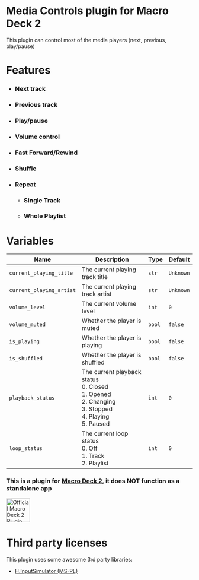 # Media Controls plugin for Macro Deck 2
This plugin can control most of the media players (next, previous, play/pause)

# Features
- ### Next track
- ### Previous track
- ### Play/pause
- ### Volume control
- ### Fast Forward/Rewind
- ### Shuffle
- ### Repeat
  - ### Single Track
  - ### Whole Playlist

# Variables
| Name                     | Description                                                                                                           | Type   | Default   |
|--------------------------|-----------------------------------------------------------------------------------------------------------------------|--------|-----------|
| `current_playing_title`  | The current playing track title                                                                                       | `str`  | `Unknown` |
| `current_playing_artist` | The current playing track artist                                                                                      | `str`  | `Unknown` |
| `volume_level`           | The current volume level                                                                                              | `int`  | `0`       |
| `volume_muted`           | Whether the player is muted                                                                                           | `bool` | `false`   |
| `is_playing`             | Whether the player is playing                                                                                         | `bool` | `false`   |
| `is_shuffled`            | Whether the player is shuffled                                                                                        | `bool` | `false`   |
| `playback_status`        | The current playback status <br/> 0. Closed<br/>1. Opened<br/>2. Changing<br/>3. Stopped<br/>4. Playing<br/>5. Paused | `int`  | `0`       |
| `loop_status`            | The current loop status <br/> 0. Off<br/>1. Track<br/>2. Playlist                                                     | `int`  | `0`       |

### This is a plugin for [Macro Deck 2](https://github.com/SuchByte/Macro-Deck), it does NOT function as a standalone app
<img height="64px" src="https://macrodeck.org/images/macro_deck_2_official_plugin.png"  alt="Official Macro Deck 2 Plugin"/>


# Third party licenses
This plugin uses some awesome 3rd party libraries:
- [H.InputSimulator (MS-PL)](https://github.com/HavenDV/H.InputSimulator)

